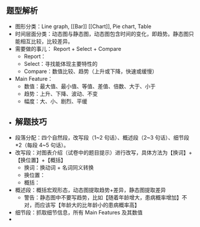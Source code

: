 ## 题型解析
- 图形分类：Line graph, [[Bar]] [[Chart]], Pie chart, Table
- 时间层面分类：动态图与静态图，动态图包含时间的变化，即趋势。静态图只能相互比较，比较差异。
- 需要做的事儿： Report + Select + Compare
	- Report：
	- Select：寻找能体现主要特性的
	- Compare：数值比较、趋势（上升或下降，快速或缓慢）
- Main Feature：
	- 数值：最大值、最小值、等值、差值、倍数、大于、小于
	- 趋势：上升、下降、波动、不变
	- 幅度：大、小、剧烈、平缓
- ## 解题技巧
- 段落分配：四个自然段，改写段（1~2 句话）、概述段（2~3 句话）、细节段*2（每段 4~5 句话）。
- 改写段：对图表介绍（试卷中的题目提示）进行改写，具体方法为【换词】+【换位置】+【概括】
	- 换词：换动词 + 名词同义转换
	- 换位置：
	- 概括：
- 概述段：概括宏观形态，动态图提取趋势+差异，静态图提取差异
	- 警告：静态图中不要写趋势，比如【随着年龄增大，患病概率增加】不对，而应该写【年龄大的比年龄小的患病概率高】
- 细节段：抓取细节信息，所有 Main Features 及其数值
-